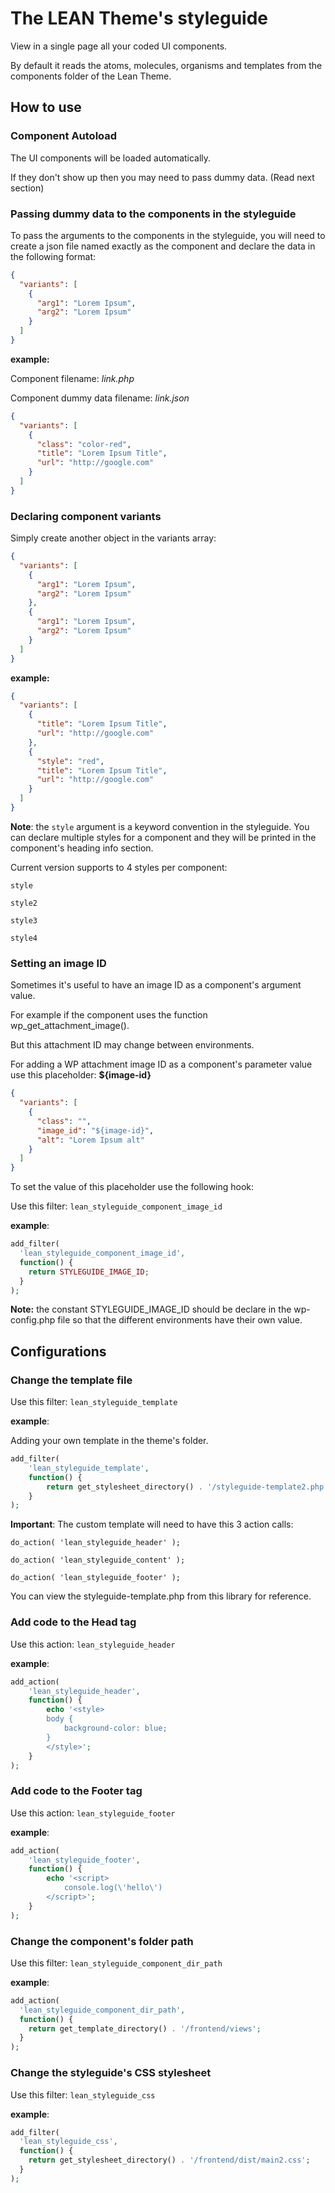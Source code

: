 # The LEAN Theme's styleguide
View in a single page all your coded UI components.

By default it reads the atoms, molecules, organisms and templates from the components folder of the Lean Theme.

## How to use

### Component Autoload

The UI components will be loaded automatically.

If they don't show up then you may need to pass dummy data. (Read next section)

### Passing dummy data to the components in the styleguide

To pass the arguments to the components in the styleguide, you will need to create a json file named exactly as the component
and declare the data in the following format:

```json
{
  "variants": [
    {
      "arg1": "Lorem Ipsum",
      "arg2": "Lorem Ipsum"
    }
  ]
}
```

**example:**

Component filename: _link.php_

Component dummy data filename: _link.json_

```json
{
  "variants": [
    {
      "class": "color-red",
      "title": "Lorem Ipsum Title",
      "url": "http://google.com"
    }
  ]
}
```

### Declaring component variants

Simply create another object in the variants array:

```json
{
  "variants": [
    {
      "arg1": "Lorem Ipsum",
      "arg2": "Lorem Ipsum"
    },
    {
      "arg1": "Lorem Ipsum",
      "arg2": "Lorem Ipsum"
    }
  ]
}
```

**example:**

```json
{
  "variants": [
    {
      "title": "Lorem Ipsum Title",
      "url": "http://google.com"
    },
    {
      "style": "red",
      "title": "Lorem Ipsum Title",
      "url": "http://google.com"
    }
  ]
}
```

**Note**: the `style` argument is a keyword convention in the styleguide.
You can declare multiple styles for a component and they will be printed in the component's heading info section.

Current version supports to 4 styles per component:

`style`

`style2`

`style3`

`style4`

### Setting an image ID
Sometimes it's useful to have an image ID as a component's argument value.

For example if the component uses the function wp_get_attachment_image().

But this attachment ID may change between environments.

For adding a WP attachment image ID as a component's parameter value use this placeholder: **${image-id}**

```json
{
  "variants": [
    {
      "class": "",
      "image_id": "${image-id}",
      "alt": "Lorem Ipsum alt"
    }
  ]
}
```

To set the value of this placeholder use the following hook:

Use this filter: `lean_styleguide_component_image_id`

**example**:
```php
add_filter(
  'lean_styleguide_component_image_id',
  function() {
    return STYLEGUIDE_IMAGE_ID;
  }
);
```

**Note:** the constant STYLEGUIDE_IMAGE_ID should be declare in the wp-config.php file so that the different environments have their own value.

## Configurations

### Change the template file

Use this filter:
`lean_styleguide_template`


**example**:

Adding your own template in the theme's folder.
```php
add_filter(
    'lean_styleguide_template',
    function() {
        return get_stylesheet_directory() . '/styleguide-template2.php';
    }
);
```

**Important**:
The custom template will need to have this 3 action calls:

`do_action( 'lean_styleguide_header' );`

`do_action( 'lean_styleguide_content' );`

`do_action( 'lean_styleguide_footer' );`

You can view the styleguide-template.php from this library for reference.

### Add code to the Head tag

Use this action: `lean_styleguide_header`

**example**:
```php
add_action(
    'lean_styleguide_header',
    function() {
        echo '<style>
        body {
            background-color: blue;
        }
        </style>';
    }
);
```

### Add code to the Footer tag

Use this action: `lean_styleguide_footer`

**example**:
```php
add_action(
    'lean_styleguide_footer',
    function() {
        echo '<script>
            console.log(\'hello\')
        </script>';
    }
);
```

### Change the component's folder path

Use this filter: `lean_styleguide_component_dir_path`

**example**:
```php
add_action(
  'lean_styleguide_component_dir_path',
  function() {
    return get_template_directory() . '/frontend/views';
  }
);
```

### Change the styleguide's CSS stylesheet

Use this filter: `lean_styleguide_css`

**example**:
```php
add_filter(
  'lean_styleguide_css',
  function() {
    return get_stylesheet_directory() . '/frontend/dist/main2.css';
  }
);
```
